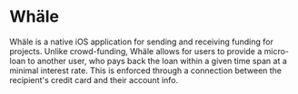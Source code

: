 # Whäle
Whäle is a native iOS application for sending and receiving funding for projects. Unlike crowd-funding, Whäle allows for users to provide a micro-loan to another user, who pays back the loan within a given time span at a minimal interest rate. This is enforced through a connection between the recipient's credit card and their account info.
